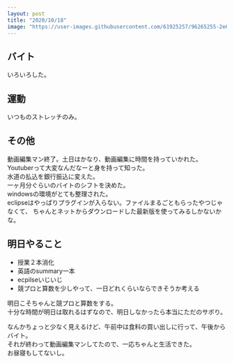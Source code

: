 ```yaml
---
layout: post
title: "2020/10/18"
image: "https://user-images.githubusercontent.com/61925257/96265255-2e6ef480-1000-11eb-9d89-e209de624074.JPG"
---
```


## バイト
いろいろした。

## 運動
いつものストレッチのみ。

## その他
動画編集マン終了。土日はかなり、動画編集に時間を持っていかれた。  
Youtuberって大変なんだなーと身を持って知った。  
水道の払込を銀行振込に変えた。  
一ヶ月分ぐらいのバイトのシフトを決めた。  
windowsの環境がとても整理された。  
eclipseはやっぱりプラグインが入らない。ファイルまるごともらったやつじゃなくて、
ちゃんとネットからダウンロードした最新版を使ってみるしかないかな。

## 明日やること
- 授業２本消化
- 英語のsummary一本
- ecpilseいじいじ
- 競プロと算数を少しやって、一日どれくらいならできそうか考える

明日こそちゃんと競プロと算数をする。  
十分な時間が明日は取れるはずなので、明日しなかったら本当にただのサボり。  

なんかちょっと少なく見えるけど、午前中は食料の買い出しに行って、午後からバイト。  
それが終わって動画編集マンしてたので、一応ちゃんと生活できた。  
お昼寝もしてないし。